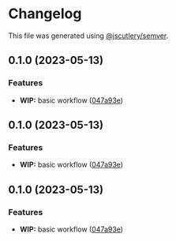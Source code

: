 # Changelog

This file was generated using [@jscutlery/semver](https://github.com/jscutlery/semver).

## 0.1.0 (2023-05-13)


### Features

* **WIP:** basic workflow ([047a93e](https://github.com/clayton-duarte/cpd/commit/047a93e4f6bf818b3ee087333d2264e81df82fe6))

## 0.1.0 (2023-05-13)


### Features

* **WIP:** basic workflow ([047a93e](https://github.com/clayton-duarte/cpd/commit/047a93e4f6bf818b3ee087333d2264e81df82fe6))

## 0.1.0 (2023-05-13)


### Features

* **WIP:** basic workflow ([047a93e](https://github.com/clayton-duarte/cpd/commit/047a93e4f6bf818b3ee087333d2264e81df82fe6))
